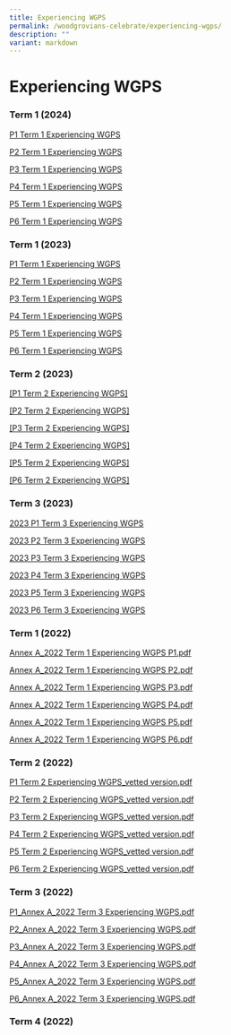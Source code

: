 ```yaml
---
title: Experiencing WGPS
permalink: /woodgrovians-celebrate/experiencing-wgps/
description: ""
variant: markdown
---
```

# **Experiencing WGPS**

### Term 1 (2024)



[P1 Term 1 Experiencing WGPS](/files/Experiencing%20WGPS/2024_Term_1_Experiencing_WGPS___P1.pdf)

[P2 Term 1 Experiencing WGPS](/files/Experiencing%20WGPS/2024_Term_1_Experiencing_WGPS___P2.pdf)

[P3 Term 1 Experiencing WGPS](/files/Experiencing%20WGPS/2024_Term_1_Experiencing_WGPS___P3.pdf)

[P4 Term 1 Experiencing WGPS](/files/Experiencing%20WGPS/2024_Term_1_Experiencing_WGPS___P4.pdf)

[P5 Term 1 Experiencing WGPS](/files/Experiencing%20WGPS/2024_Term_1_Experiencing_WGPS___P5.pdf)

[P6 Term 1 Experiencing WGPS](/files/Experiencing%20WGPS/2024_Term_1_Experiencing_WGPS___P6.pdf)

### Term 1 (2023)
[P1 Term 1 Experiencing WGPS](/files/P1%20Term%201%20Experiencing%20WGPS.pdf)

[P2 Term 1 Experiencing WGPS](/files/P2%20Term%201%20Experiencing%20WGPS.pdf)

[P3 Term 1 Experiencing WGPS](/files/P3%20Term%201%20Experiencing%20WGPS.pdf)

[P4 Term 1 Experiencing WGPS](/files/P4%20Term%201%20Experiencing%20WGPS.pdf)

[P5 Term 1 Experiencing WGPS](/files/P5%20Term%201%20Experiencing%20WGPS.pdf)

[P6 Term 1 Experiencing WGPS](/files/P6%20Term%201%20Experiencing%20WGPS.pdf)

### Term 2 (2023)
[[P1 Term 2 Experiencing WGPS]](/files/Experiencing%20WGPS/2023%20term%202%20p1%20experiencing%20wgps_final.pdf)

[[P2 Term 2 Experiencing WGPS]](/files/Experiencing%20WGPS/2023%20term%202%20p2%20experiencing%20wgps_final.pdf)

[[P3 Term 2 Experiencing WGPS]](/files/Experiencing%20WGPS/2023%20term%202%20p3%20experiencing%20wgps_final.pdf)

[[P4 Term 2 Experiencing WGPS]](/files/Experiencing%20WGPS/2023%20term%202%20p4%20experiencing%20wgps_final.pdf)

[[P5 Term 2 Experiencing WGPS]](/files/Experiencing%20WGPS/2023%20term%202%20p5%20experiencing%20wgps_final.pdf)

[[P6 Term 2 Experiencing WGPS]](/files/Experiencing%20WGPS/2023%20term%202%20p6%20experiencing%20wgps_final.pdf)

### Term 3 (2023)
[2023 P1 Term 3 Experiencing WGPS](/files/Experiencing%20WGPS/2023%20p1%20term%203%20experiencing%20wgps.pdf)

[2023 P2 Term 3 Experiencing WGPS](/files/Experiencing%20WGPS/2023%20p2%20term%203%20experiencing%20wgps.pdf)

[2023 P3 Term 3 Experiencing WGPS](/files/Experiencing%20WGPS/2023%20p3%20term%203%20experiencing%20wgps.pdf)

[2023 P4 Term 3 Experiencing WGPS](/files/Experiencing%20WGPS/2023%20p4%20term%203%20experiencing%20wgps.pdf)

[2023 P5 Term 3 Experiencing WGPS](/files/Experiencing%20WGPS/2023%20p5%20term%203%20experiencing%20wgps.pdf)

[2023 P6 Term 3 Experiencing WGPS](/files/Experiencing%20WGPS/2023%20p6%20term%203%20experiencing%20wgps.pdf)
### Term 1 (2022)

[Annex A_2022 Term 1 Experiencing WGPS P1.pdf](/files/Annex%20A_2022%20Term%201%20Experiencing%20WGPS%20P1.pdf) 
  
[Annex A_2022 Term 1 Experiencing WGPS P2.pdf](/files/Annex%20A_2022%20Term%201%20Experiencing%20WGPS%20P2.pdf) 
  
[Annex A_2022 Term 1 Experiencing WGPS P3.pdf](/files/Annex%20A_2022%20Term%201%20Experiencing%20WGPS%20P3.pdf)
  
[Annex A_2022 Term 1 Experiencing WGPS P4.pdf](/files/Annex%20A_2022%20Term%201%20Experiencing%20WGPS%20P4.pdf)  
  
[Annex A_2022 Term 1 Experiencing WGPS P5.pdf](/files/Annex%20A_2022%20Term%201%20Experiencing%20WGPS%20P5.pdf)  
  
[Annex A_2022 Term 1 Experiencing WGPS P6.pdf](/files/Annex%20A_2022%20Term%201%20Experiencing%20WGPS%20P6.pdf) 

### Term 2 (2022)

[P1 Term 2 Experiencing WGPS_vetted version.pdf](/files/P1%20Term%202%20Experiencing%20WGPS_vetted%20version.pdf)

[P2 Term 2 Experiencing WGPS_vetted version.pdf](/files/P2%20Term%202%20Experiencing%20WGPS_vetted%20version.pdf)

[P3 Term 2 Experiencing WGPS_vetted version.pdf](/files/P3%20Term%202%20Experiencing%20WGPS_vetted%20version.pdf)

[P4 Term 2 Experiencing WGPS_vetted version.pdf](/files/P4%20Term%202%20Experiencing%20WGPS_vetted%20version.pdf)

[P5 Term 2 Experiencing WGPS_vetted version.pdf](/files/P5%20Term%202%20Experiencing%20WGPS_vetted%20version.pdf)

[P6 Term 2 Experiencing WGPS_vetted version.pdf](/files/P6%20Term%202%20Experiencing%20WGPS_vetted%20version.pdf)

### Term 3 (2022)

[P1_Annex A_2022 Term 3 Experiencing WGPS.pdf](/files/Experiencing%20WGPS/P1_ADM3702022_Annex%20A_2022%20Term%203%20Experiencing%20WGPS_15%20Sept_P1.pdf)

[P2_Annex A_2022 Term 3 Experiencing WGPS.pdf](/files/Experiencing%20WGPS/P2_ADM3702022_Annex%20A_2022%20Term%203%20Experiencing%20WGPS_15%20Sept_P2.pdf)

[P3_Annex A_2022 Term 3 Experiencing WGPS.pdf](/files/Experiencing%20WGPS/P3_ADM3702022_Annex%20A_2022%20Term%203%20Experiencing%20WGPS_15%20Sept_P3.pdf)

[P4_Annex A_2022 Term 3 Experiencing WGPS.pdf](/files/Experiencing%20WGPS/P4_ADM3702022_Annex%20A_2022%20Term%203%20Experiencing%20WGPS_15%20Sept_P4.pdf)

[P5_Annex A_2022 Term 3 Experiencing WGPS.pdf](/files/Experiencing%20WGPS/P5_ADM3702022_Annex%20A_2022%20Term%203%20Experiencing%20WGPS_15%20Sept_P5.pdf)

[P6_Annex A_2022 Term 3 Experiencing WGPS.pdf](/files/Experiencing%20WGPS/P6_ADM3702022_Annex%20A_2022%20Term%203%20Experiencing%20WGPS_15%20Sept_P6.pdf)

### Term 4 (2022)